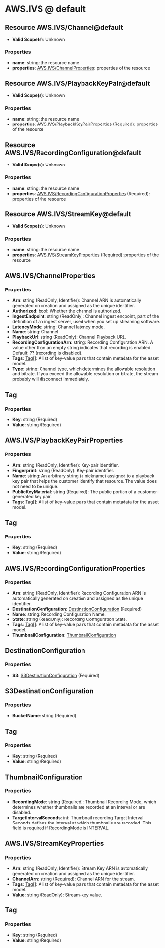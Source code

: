 # AWS.IVS @ default

## Resource AWS.IVS/Channel@default
* **Valid Scope(s)**: Unknown
### Properties
* **name**: string: the resource name
* **properties**: [AWS.IVS/ChannelProperties](#awsivschannelproperties): properties of the resource

## Resource AWS.IVS/PlaybackKeyPair@default
* **Valid Scope(s)**: Unknown
### Properties
* **name**: string: the resource name
* **properties**: [AWS.IVS/PlaybackKeyPairProperties](#awsivsplaybackkeypairproperties) (Required): properties of the resource

## Resource AWS.IVS/RecordingConfiguration@default
* **Valid Scope(s)**: Unknown
### Properties
* **name**: string: the resource name
* **properties**: [AWS.IVS/RecordingConfigurationProperties](#awsivsrecordingconfigurationproperties) (Required): properties of the resource

## Resource AWS.IVS/StreamKey@default
* **Valid Scope(s)**: Unknown
### Properties
* **name**: string: the resource name
* **properties**: [AWS.IVS/StreamKeyProperties](#awsivsstreamkeyproperties) (Required): properties of the resource

## AWS.IVS/ChannelProperties
### Properties
* **Arn**: string (ReadOnly, Identifier): Channel ARN is automatically generated on creation and assigned as the unique identifier.
* **Authorized**: bool: Whether the channel is authorized.
* **IngestEndpoint**: string (ReadOnly): Channel ingest endpoint, part of the definition of an ingest server, used when you set up streaming software.
* **LatencyMode**: string: Channel latency mode.
* **Name**: string: Channel
* **PlaybackUrl**: string (ReadOnly): Channel Playback URL.
* **RecordingConfigurationArn**: string: Recording Configuration ARN. A value other than an empty string indicates that recording is enabled. Default: ?? (recording is disabled).
* **Tags**: [Tag](#tag)[]: A list of key-value pairs that contain metadata for the asset model.
* **Type**: string: Channel type, which determines the allowable resolution and bitrate. If you exceed the allowable resolution or bitrate, the stream probably will disconnect immediately.

## Tag
### Properties
* **Key**: string (Required)
* **Value**: string (Required)

## AWS.IVS/PlaybackKeyPairProperties
### Properties
* **Arn**: string (ReadOnly, Identifier): Key-pair identifier.
* **Fingerprint**: string (ReadOnly): Key-pair identifier.
* **Name**: string: An arbitrary string (a nickname) assigned to a playback key pair that helps the customer identify that resource. The value does not need to be unique.
* **PublicKeyMaterial**: string (Required): The public portion of a customer-generated key pair.
* **Tags**: [Tag](#tag)[]: A list of key-value pairs that contain metadata for the asset model.

## Tag
### Properties
* **Key**: string (Required)
* **Value**: string (Required)

## AWS.IVS/RecordingConfigurationProperties
### Properties
* **Arn**: string (ReadOnly, Identifier): Recording Configuration ARN is automatically generated on creation and assigned as the unique identifier.
* **DestinationConfiguration**: [DestinationConfiguration](#destinationconfiguration) (Required)
* **Name**: string: Recording Configuration Name.
* **State**: string (ReadOnly): Recording Configuration State.
* **Tags**: [Tag](#tag)[]: A list of key-value pairs that contain metadata for the asset model.
* **ThumbnailConfiguration**: [ThumbnailConfiguration](#thumbnailconfiguration)

## DestinationConfiguration
### Properties
* **S3**: [S3DestinationConfiguration](#s3destinationconfiguration) (Required)

## S3DestinationConfiguration
### Properties
* **BucketName**: string (Required)

## Tag
### Properties
* **Key**: string (Required)
* **Value**: string (Required)

## ThumbnailConfiguration
### Properties
* **RecordingMode**: string (Required): Thumbnail Recording Mode, which determines whether thumbnails are recorded at an interval or are disabled.
* **TargetIntervalSeconds**: int: Thumbnail recording Target Interval Seconds defines the interval at which thumbnails are recorded. This field is required if RecordingMode is INTERVAL.

## AWS.IVS/StreamKeyProperties
### Properties
* **Arn**: string (ReadOnly, Identifier): Stream Key ARN is automatically generated on creation and assigned as the unique identifier.
* **ChannelArn**: string (Required): Channel ARN for the stream.
* **Tags**: [Tag](#tag)[]: A list of key-value pairs that contain metadata for the asset model.
* **Value**: string (ReadOnly): Stream-key value.

## Tag
### Properties
* **Key**: string (Required)
* **Value**: string (Required)

